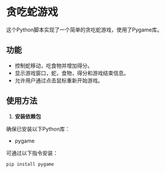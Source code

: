 # 贪吃蛇游戏

这个Python脚本实现了一个简单的贪吃蛇游戏，使用了Pygame库。

## 功能

- 控制蛇移动，吃食物并增加得分。
- 显示游戏窗口，蛇，食物，得分和游戏结束信息。
- 允许用户通过点击鼠标重新开始游戏。

## 使用方法

1. **安装依赖包**

确保已安装以下Python库：
   - pygame

可通过以下指令安装：
   ```bash
   pip install pygame
